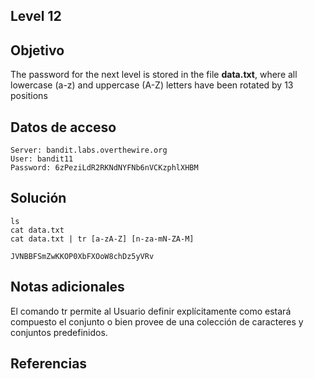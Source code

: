 ## Level 12
## Objetivo
The password for the next level is stored in the file **data.txt**, where all lowercase (a-z) and uppercase (A-Z) letters have been rotated by 13 positions
## Datos de acceso
	Server: bandit.labs.overthewire.org
	User: bandit11
	Password: 6zPeziLdR2RKNdNYFNb6nVCKzphlXHBM
## Solución
	ls
	cat data.txt
	cat data.txt | tr [a-zA-Z] [n-za-mN-ZA-M]
	
	JVNBBFSmZwKKOP0XbFXOoW8chDz5yVRv
## Notas adicionales
El comando tr permite al Usuario definir explícitamente como estará compuesto el conjunto o bien provee de una colección de caracteres y conjuntos predefinidos.
## Referencias